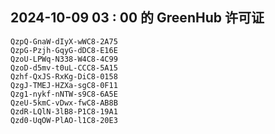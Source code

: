 ## 2024-10-09 03 : 00 的 GreenHub 许可证
```
QzpQ-GnaW-dIyX-wWC8-2A75
QzpG-Pzjh-GqyG-dDC8-E16E
QzoU-LPWq-N338-W4C8-4C99
QzoD-d5mv-t0uL-CCC8-5A15
Qzhf-QxJS-RxKg-DiC8-0158
QzgJ-TMEJ-HZXa-sgC8-0F11
Qzg1-nykf-nNTW-s9C8-6A5E
QzeU-5kmC-vDwx-fwC8-AB8B
QzdR-LQlN-3lB8-P1C8-19A1
Qzd0-UqOW-PlAO-l1C8-20E3
```
